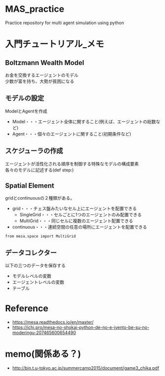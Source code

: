 # MAS_practice
Practice repository for multi agent simulation using python

# 入門チュートリアル_メモ
## Boltzmann Wealth Model  
お金を交換するエージェントのモデル  
少数が富を持ち、大勢が貧困になる  

## モデルの設定
ModelとAgentを作成  
- Model・・・エージェント全体に関すること(例えば、エージェントの総数など)  
- Agent・・・個々のエージェントに関すること(初期条件など)  

## スケジューラの作成  
エージェントが活性化される順序を制御する特殊なモデルの構成要素  
各々のモデルに記述する(def step:)  

## Spatial Element  
gridとcontinuousの２種類がある。  
- grid・・・チェス盤みたいなセル上にエージェントを配置できる  
    - SingleGrid・・・セルごとに1つのエージェントのみ配置できる  
    - MultiGrid・・・同じセルに複数のエージェント配置できる  
- continuous・・・連続空間の任意の場所にエージェントを配置できる  
```
from mesa.space import MultiGrid
```

## データコレクター  
以下の三つのデータを保存する
- モデルレベルの変数  
- エージェントレベルの変数  
- テーブル  

# Reference
- https://mesa.readthedocs.io/en/master/  
- https://ichi.pro/mesa-no-shokai-python-de-no-e-jyento-be-su-no-moderingu-207465600654490  

# memo(関係ある？)  
- http://bin.t.u-tokyo.ac.jp/summercamp2015/document/game3_chika.pdf

